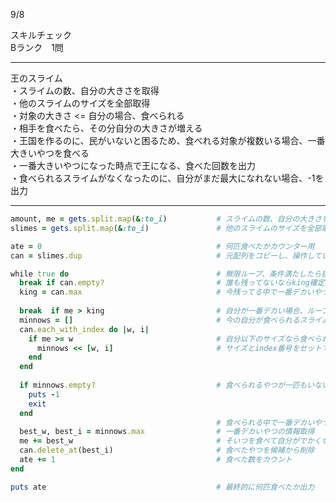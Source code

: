 9/8
 
スキルチェック  
Bランク　1問  
 
-------------------------------------------
王のスライム  
・スライムの数、自分の大きさを取得  
・他のスライムのサイズを全部取得  
・対象の大きさ <= 自分の場合、食べられる  
・相手を食べたら、その分自分の大きさが増える  
・王国を作るのに、民がいないと困るため、食べれる対象が複数いる場合、一番大きいやつを食べる  
・一番大きいやつになった時点で王になる、食べた回数を出力  
・食べられるスライムがなくなったのに、自分がまだ最大になれない場合、-1を出力  
 
-------------------------------------------
 
```ruby
amount, me = gets.split.map(&:to_i)           # スライムの数、自分の大きさを取得
slimes = gets.split.map(&:to_i)               # 他のスライムのサイズを全部取得

ate = 0                                       # 何匹食べたかカウンター用
can = slimes.dup                              # 元配列をコピーし、操作していく

while true do                                 # 無限ループ、条件満たしたら抜ける
  break if can.empty?                         # 誰も残ってないならking確定、ループ終了
  king = can.max                              # 今残ってる中で一番デカいやつのサイズ
 
  break  if me > king                         # 自分が一番デカい場合、ループ終了
  minnows = []                                # 今の自分が食べられるスライムを集める
  can.each_with_index do |w, i|
    if me >= w                                # 自分以下のサイズなら食べられる
      minnows << [w, i]                       # サイズとindex番号をセットで記録
    end
  end
 
  if minnows.empty?                           # 食べられるやつが一匹もいないなら詰み
    puts -1
    exit
  end
                                              # 食べられる中で一番デカいやつを食べる
  best_w, best_i = minnows.max                # 一番デカいやつの情報取得
  me += best_w                                # そいつを食べて自分がでかくなる
  can.delete_at(best_i)                       # 食べたやつを候補から削除
  ate += 1                                    # 食べた数をカウント
end

puts ate                                      # 最終的に何匹食べたか出力
```
